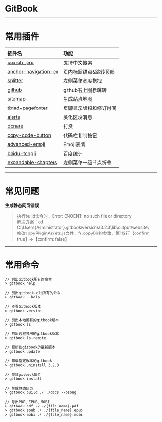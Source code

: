 <b style="font-size: 2em">GitBook</b>

---

# 常用插件

| 插件名             | 功能           |
|:---------------------------------|:---------------------------|
|[search-pro][01]         |支持中文搜索        |
|[anchor-navigation-ex][02]    |页内标题锚点&跳转顶部    |
|[splitter][03]          |左侧菜单宽度拖拽      |
|[github][04]           |github右上图标跳转     |
|[sitemap][05]           |生成站点地图        |
|[tbfed-pagefooter][06]      |页脚显示版权和修订时间   |
|[alerts][07]           |美化区块消息        |
|[donate][08]           |打赏            |
|[copy-code-button][09]      |代码栏复制按钮       |
|[advanced-emoji][10]       |Emoji表情          |
|[baidu-tongji][11]        |百度统计          |
|[expandable-chapters][12]     |左侧菜单一级节点折叠    |

[01]: https://plugins.gitbook.com/plugin/search-pro
[02]: https://plugins.gitbook.com/plugin/anchor-navigation-ex
[03]: https://plugins.gitbook.com/plugin/splitter
[04]: https://plugins.gitbook.com/plugin/github
[05]: https://plugins.gitbook.com/plugin/sitemap
[06]: https://plugins.gitbook.com/plugin/tbfed-pagefooter
[07]: https://plugins.gitbook.com/plugin/alerts
[08]: https://plugins.gitbook.com/plugin/donate
[09]: https://plugins.gitbook.com/plugin/copy-code-button
[10]: https://plugins.gitbook.com/plugin/advanced-emoji
[11]: https://plugins.gitbook.com/plugin/baidu-tongji
[12]: https://plugins.gitbook.com/plugin/expandable-chapters

---

# 常见问题
**生成静态网页错误**
> 执行build命令时，Error: ENOENT: no such file or directory  
> 解决方案：cd C:\Users\{Administrator}\.gitbook\versions\3.2.3\lib\output\website\  
> 修改copyPluginAssets.js文件，fs.copyDir的参数，第112行【confirm: true】->【confirm: false】  

---

# 常用命令
```text
// 列出gitbook所有的命令
> gitbook help

// 列出gitbook-cli所有的命令
> gitbook --help

// 查看GitBook版本
> gitbook version

// 列出本地所有的gitbook版本
> gitbook ls

// 列出远程可用的gitbook版本
> gitbook ls-remote

// 更新到gitbook的最新版本
> gitbook update

// 卸载指定版本的gitbook
> gitbook uninstall 3.2.3

// 安装gitbook插件
> gitbook install

// 生成静态网页
> gitbook build ./ ./docs --debug

// 导出PDF、EPUB、MOBI
> gitbook pdf ./ ./{file_name}.pdf
> gitbook epub ./ ./{file_name}.epub
> gitbook mobi ./ ./{file_name}.mobi

```